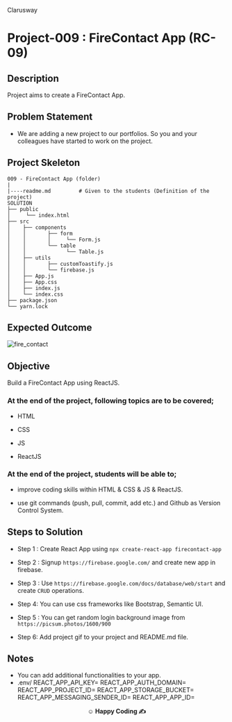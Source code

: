 <p>Clarusway<img align="right"
  src="https://secure.meetupstatic.com/photos/event/3/1/b/9/600_488352729.jpeg"  width="15px"></p>

# Project-009 : FireContact App (RC-09)

## Description

Project aims to create a FireContact App.

## Problem Statement

- We are adding a new project to our portfolios. So you and your colleagues have started to work on the project.

## Project Skeleton

```
009 - FireContact App (folder)
|
|----readme.md         # Given to the students (Definition of the project)
SOLUTION
├── public
│     └── index.html
├── src
│    ├── components
│    │       ├── form
│    │       │     └── Form.js
│    │       └── table
│    │             └── Table.js
│    ├── utils
│    │       ├── customToastify.js
│    │       └── firebase.js
│    ├── App.js
│    ├── App.css
│    ├── index.js
│    └── index.css
├── package.json
└── yarn.lock
```

## Expected Outcome

![fire_contact](https://user-images.githubusercontent.com/67653402/132840466-08446274-60ad-4f0c-bad5-d47bf67903cc.gif)


## Objective

Build a FireContact App using ReactJS.

### At the end of the project, following topics are to be covered;

- HTML

- CSS

- JS

- ReactJS

### At the end of the project, students will be able to;

- improve coding skills within HTML & CSS & JS & ReactJS.

- use git commands (push, pull, commit, add etc.) and Github as Version Control System.

## Steps to Solution

- Step 1 : Create React App using `npx create-react-app firecontact-app`

- Step 2 : Signup `https://firebase.google.com/` and create new app in firebase.

- Step 3 : Use `https://firebase.google.com/docs/database/web/start` and create `CRUD` operations.

- Step 4: You can use css frameworks like Bootstrap, Semantic UI.

- Step 5 : You can get random login background image from `https://picsum.photos/1600/900`

- Step 6: Add project gif to your project and README.md file.

## Notes

- You can add additional functionalities to your app.
- .env/
    REACT_APP_API_KEY=
    REACT_APP_AUTH_DOMAIN=
    REACT_APP_PROJECT_ID=
    REACT_APP_STORAGE_BUCKET=
    REACT_APP_MESSAGING_SENDER_ID=
    REACT_APP_APP_ID=

**<p align="center">&#9786; Happy Coding &#9997;</p>**
